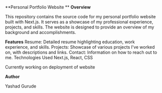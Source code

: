 **Personal Portfolio Website
**
**Overview**

This repository contains the source code for my personal portfolio website built with Next.js. It serves as a showcase of my professional experience, projects, and skills. The website is designed to provide an overview of my background and accomplishments.

**Features**
Resume: Detailed resume highlighting education, work experience, and skills.
Projects: Showcase of various projects I've worked on, with descriptions and links.
Contact: Information on how to reach out to me.
Technologies Used
Next.js, React, CSS

Currently working on deployment of website 

**Author**

Yashad Gurude
